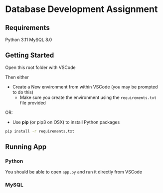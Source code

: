 # Database Development Assignment

## Requirements
Python 3.11
MySQL 8.0

## Getting Started
Open this root folder with VSCode

Then either 

*  Create a New environment from within VSCode (you may be prompted to do this)
    * Make sure you create the environment using the `requirements.txt` file provided

OR:

* Use **pip** (or pip3 on OSX) to install Python packages
```bash
pip install -r requirements.txt
```

## Running App

### Python
You should be able to open `app.py` and run it directly from VSCode

### MySQL


